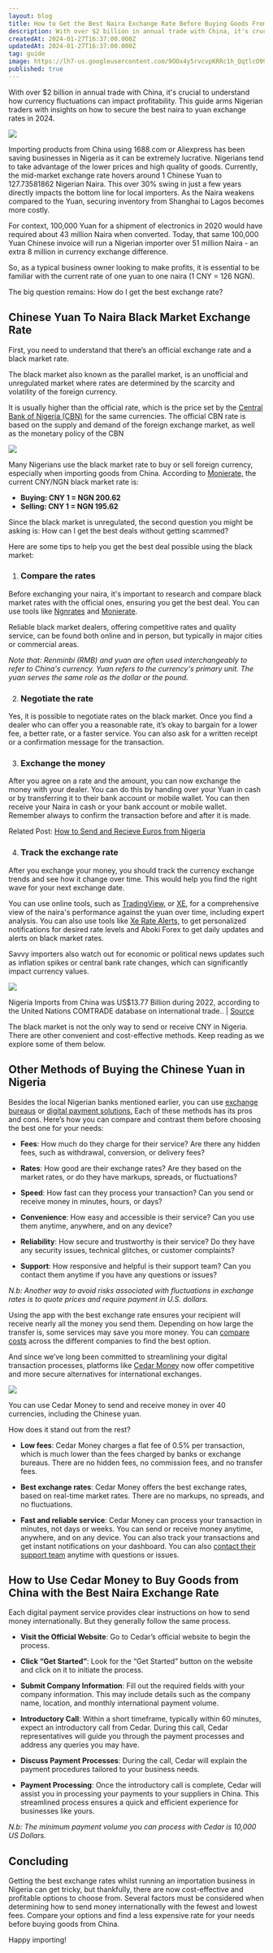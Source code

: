 ```yaml
---
layout: blog
title: How to Get the Best Naira Exchange Rate Before Buying Goods From China
description: With over $2 billion in annual trade with China, it's crucial to understand how currency fluctuations can impact profitability. This guide arms Nigerian traders with insights on how to secure the best naira to yuan exchange rates in 2024.
createdAt: 2024-01-27T16:37:00.000Z
updatedAt: 2024-01-27T16:37:00.000Z
tag: guide
image: https://lh7-us.googleusercontent.com/9OOx4y5rvcvpKRRc1h_QqtlcO992g1BiZcnaPAL592uwl69scMNvL_IeUyQwz4lgqNKSyIW6m-aVvvvJDrA21ZhYV4roFxF92r14L9BYnQlGs2bRPkMz-lkSNkQpKcKOh7IDrn-k7Tp_b0pnps6U2L0
published: true
---
```

With over $2 billion in annual trade with China, it's crucial to understand how currency fluctuations can impact profitability. This guide arms Nigerian traders with insights on how to secure the best naira to yuan exchange rates in 2024.

![](https://lh7-us.googleusercontent.com/9OOx4y5rvcvpKRRc1h_QqtlcO992g1BiZcnaPAL592uwl69scMNvL_IeUyQwz4lgqNKSyIW6m-aVvvvJDrA21ZhYV4roFxF92r14L9BYnQlGs2bRPkMz-lkSNkQpKcKOh7IDrn-k7Tp_b0pnps6U2L0)

Importing products from China using 1688.com or Aliexpress has been saving businesses in Nigeria as it can be extremely lucrative. Nigerians tend to take advantage of the lower prices and high quality of goods. Currently, the mid-market exchange rate hovers around 1 Chinese Yuan to 127.73581862 Nigerian Naira. This over 30% swing in just a few years directly impacts the bottom line for local importers. As the Naira weakens compared to the Yuan, securing inventory from Shanghai to Lagos becomes more costly.

For context, 100,000 Yuan for a shipment of electronics in 2020 would have required about 43 million Naira when converted. Today, that same 100,000 Yuan Chinese invoice will run a Nigerian importer over 51 million Naira - an extra 8 million in currency exchange difference.

So, as a typical business owner looking to make profits, it is essential to be familiar with the current rate of one yuan to one naira (1 CNY = 126 NGN).

The big question remains: How do I get the best exchange rate?

## Chinese Yuan To Naira Black Market Exchange Rate
First, you need to understand that there’s an official exchange rate and a black market rate.

The black market also known as the parallel market, is an unofficial and unregulated market where rates are determined by the scarcity and volatility of the foreign currency.

  

It is usually higher than the official rate, which is the price set by the [Central Bank of Nigeria (CBN)](https://www.cbn.gov.ng/rates/ExchRateByCurrency.asp) for the same currencies. The official CBN rate is based on the supply and demand of the foreign exchange market, as well as the monetary policy of the CBN

  
![](https://lh7-us.googleusercontent.com/6wFBcW6hhPIjophhiMaMiNI13R-7Z8r25hEh9MAbwLro7cYl-pmaZz9Z6FWFa6hUK-z1aO-r7pj_ZY6ft1jXJRdbrmaHS9hwX7VCEAGQJids1iGOHeUsnAQTizFghonfjD9TCUlFIi8MqZnIdPPRiMQ)

Many Nigerians use the black market rate to buy or sell foreign currency, especially when importing goods from China. According to [Monierate,](https://monierate.com/ng/compare/currencies/best-cny-exchange-rates) the current CNY/NGN black market rate is:

 - **Buying: CNY 1 = NGN 200.62** 
 - **Selling: CNY 1 = NGN 195.62**

Since the black market is unregulated, the second question you might be asking is: How can I get the best deals without getting scammed?

Here are some tips to help you get the best deal possible using the black market:

1.  ### Compare the rates
Before exchanging your naira, it's important to research and compare black market rates with the official ones, ensuring you get the best deal. You can use tools like [Ngnrates](https://www.ngnrates.com/exchange-rates/chinese-yuan-renminbi-to-naira) and [Monierate](https://monierate.com/).

Reliable black market dealers, offering competitive rates and quality service, can be found both online and in person, but typically in major cities or commercial areas.

*Note that: Renminbi (RMB) and yuan are often used interchangeably to refer to China's currency. Yuan refers to the currency's primary unit. The yuan serves the same role as the dollar or the pound.*
  
2.  ### Negotiate the rate
Yes, it is possible to negotiate rates on the black market. Once you find a dealer who can offer you a reasonable rate, it’s okay to bargain for a lower fee, a better rate, or a faster service. You can also ask for a written receipt or a confirmation message for the transaction.

3.  ### Exchange the money
After you agree on a rate and the amount, you can now exchange the money with your dealer. You can do this by handing over your Yuan in cash or by transferring it to their bank account or mobile wallet. You can then receive your Naira in cash or your bank account or mobile wallet. Remember always to confirm the transaction before and after it is made.

Related Post: [How to Send and Recieve Euros from Nigeria](https://monierate.com/blog/how-to-send-recieve-euro-from-nigeria-using-mobile-apps)

4.  ### Track the exchange rate
After you exchange your money, you should track the currency exchange trends and see how it change over time. This would help you find the right wave for your next exchange date.

You can use online tools, such as [TradingView,](https://www.tradingview.com/) or [XE](https://www.xe.com/currencyconverter/convert/?Amount=1&From=NGN&To=CNY)[,](https://coinmarketcap.com/) for a comprehensive view of the naira's performance against the yuan over time, including expert analysis. You can also use tools like [Xe Rate Alerts,](https://www.xe.com/ratealerts/) to get personalized notifications for desired rate levels and Aboki Forex to get daily updates and alerts on black market rates.

  

Savvy importers also watch out for economic or political news updates such as inflation spikes or central bank rate changes, which can significantly impact currency values.

  

![](https://lh7-us.googleusercontent.com/m1tnrtVZtTAnXh7Q02s1wa0do3RuydqKxDL7GHU0DhLmA1Mhmf7-DFfZ79s7OqocgS6NL5TaBvSLVdHrkR9BEyu3FHCdfHqShmK5FouwfJw7uNPv_MmcMXQKIAmtKJk8_U0GDy6J7TdIz5fINybjGaw)

Nigeria Imports from China was US$13.77 Billion during 2022, according to the United Nations COMTRADE database on international trade.. | [Source](https://tradingeconomics.com/china/imports-from-nigeria)

The black market is not the only way to send or receive CNY in Nigeria. There are other convenient and cost-effective methods. Keep reading as we explore some of them below.

## Other Methods of Buying the Chinese Yuan in Nigeria

Besides the local Nigerian banks mentioned earlier, you can use [exchange bureaus](https://www.westernunion.com/ng/en/send-money.html) or [digital payment solutions.](https://www.worldremit.com/en-gb) Each of these methods has its pros and cons. Here’s how you can compare and contrast them before choosing the best one for your needs:

-   **Fees**: How much do they charge for their service? Are there any hidden fees, such as withdrawal, conversion, or delivery fees?
    
-   **Rates**: How good are their exchange rates? Are they based on the market rates, or do they have markups, spreads, or fluctuations?
    
-   **Speed**: How fast can they process your transaction? Can you send or receive money in minutes, hours, or days?
    
-   **Convenience**: How easy and accessible is their service? Can you use them anytime, anywhere, and on any device?
    
-   **Reliability**: How secure and trustworthy is their service? Do they have any security issues, technical glitches, or customer complaints?
    
-   **Support**: How responsive and helpful is their support team? Can you contact them anytime if you have any questions or issues?

*N.b: Another way to avoid risks associated with fluctuations in exchange rates is to quote prices and require payment in U.S. dollars.*

Using the app with the best exchange rate ensures your recipient will receive nearly all the money you send them. Depending on how large the transfer is, some services may save you more money. You can [compare costs](https://www.monito.com/) across the different companies to find the best option.

And since we’ve long been committed to streamlining your digital transaction processes, platforms like [Cedar Money](https://www.cedar.money/) now offer competitive and more secure alternatives for international exchanges.
  
![](https://lh7-us.googleusercontent.com/Jc0wYMzlIr3Dsj0txXvpCTgmzAGUKdS7F4JzoMSjCr4ApNpVfo6g1Xin1wZ5qtnXwqJdhXMCs5r98bZu9bXctDueEIH_UVEKquFrvrvvGC9lWTeMJYQcLGZ-k0I7SRWywVZJGbPG_FsbGEqo6S4oIUg)  

You can use Cedar Money to send and receive money in over 40 currencies, including the Chinese yuan.

How does it stand out from the rest?

-   **Low fees**: Cedar Money charges a flat fee of 0.5% per transaction, which is much lower than the fees charged by banks or exchange bureaus. There are no hidden fees, no commission fees, and no transfer fees.
    
-   **Best exchange rates**: Cedar Money offers the best exchange rates, based on real-time market rates. There are no markups, no spreads, and no fluctuations.
    
-   **Fast and reliable service**: Cedar Money can process your transaction in minutes, not days or weeks. You can send or receive money anytime, anywhere, and on any device. You can also track your transactions and get instant notifications on your dashboard. You can also [contact their support team](https://www.cedar.money/contact-form) anytime with questions or issues.
    

## How to Use Cedar Money to Buy Goods from China with the Best Naira Exchange Rate
Each digital payment service provides clear instructions on how to send money internationally. But they generally follow the same process.

-   **Visit the Official Website**: Go to Cedar’s official website to begin the process.
    
-   **Click “Get Started”**: Look for the “Get Started” button on the website and click on it to initiate the process.
    
-   **Submit Company Information**: Fill out the required fields with your company information. This may include details such as the company name, location, and monthly international payment volume.
    
-   **Introductory Call**: Within a short timeframe, typically within 60 minutes, expect an introductory call from Cedar. During this call, Cedar representatives will guide you through the payment processes and address any queries you may have.
    
-   **Discuss Payment Processes**: During the call, Cedar will explain the payment procedures tailored to your business needs.
    
-   **Payment Processing**: Once the introductory call is complete, Cedar will assist you in processing your payments to your suppliers in China. This streamlined process ensures a quick and efficient experience for businesses like yours.

*N.b: The minimum payment volume you can process with Cedar is 10,000 US Dollars.*

## Concluding
Getting the best exchange rates whilst running an importation business in Nigeria can get tricky, but thankfully, there are now cost-effective and profitable options to choose from. Several factors must be considered when determining how to send money internationally with the fewest and lowest fees. Compare your options and find a less expensive rate for your needs before buying goods from China.
 
Happy importing!
